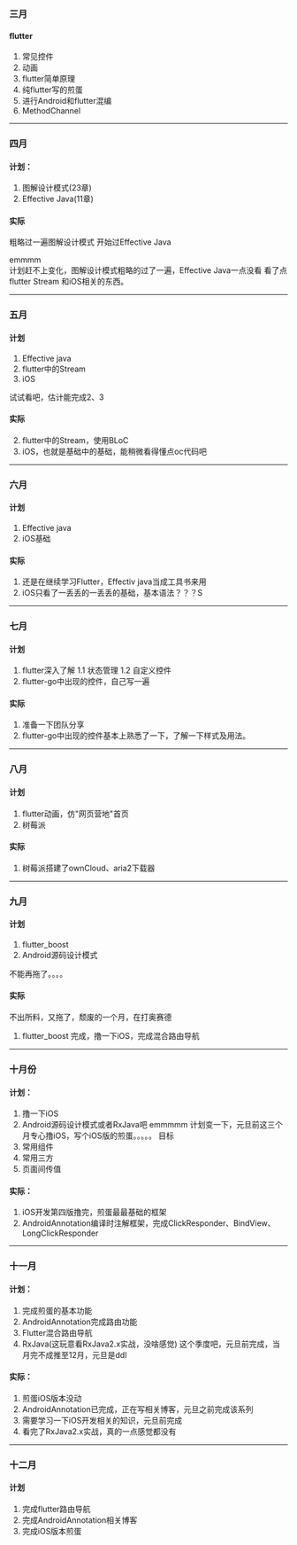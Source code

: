 ### 三月
#### flutter

1. 常见控件
2. 动画
3. flutter简单原理
4. 纯flutter写的煎蛋
5. 进行Android和flutter混编
6. MethodChannel

----

### 四月
#### 计划：

1. 图解设计模式(23章)
2. Effective Java(11章)

####  实际
粗略过一遍图解设计模式
开始过Effective Java

emmmm  
计划赶不上变化，图解设计模式粗略的过了一遍，Effective Java一点没看
看了点flutter Stream 和iOS相关的东西。

----

### 五月
#### 计划
1. Effective java
2. flutter中的Stream
3. iOS

试试看吧，估计能完成2、3

#### 实际
2. flutter中的Stream，使用BLoC
3. iOS，也就是基础中的基础，能稍微看得懂点oc代码吧
----

### 六月
#### 计划
1. Effective java
2. iOS基础

#### 实际
1. 还是在继续学习Flutter，Effectiv java当成工具书来用
2. iOS只看了一丢丢的一丢丢的基础，基本语法？？？S

----

### 七月
#### 计划
1. flutter深入了解
    1.1 状态管理
    1.2 自定义控件
2. flutter-go中出现的控件，自己写一遍

#### 实际
1. 准备一下团队分享
2. flutter-go中出现的控件基本上熟悉了一下，了解一下样式及用法。

----

### 八月
#### 计划
1. flutter动画，仿"网页营地"首页
2. 树莓派

#### 实际

1. 树莓派搭建了ownCloud、aria2下载器

----

### 九月
#### 计划

1. flutter_boost
2. Android源码设计模式

不能再拖了。。。。

#### 实际
不出所料，又拖了，颓废的一个月，在打奥赛德
1. flutter_boost 完成，撸一下iOS，完成混合路由导航

----

### 十月份
#### 计划：
1. 撸一下iOS
2. Android源码设计模式或者RxJava吧
emmmmm 计划变一下，元旦前这三个月专心撸iOS，写个iOS版的煎蛋。。。。。
目标
1. 常用组件
2. 常用三方
3. 页面间传值

#### 实际：
1. iOS开发第四版撸完，煎蛋最最基础的框架
2. AndroidAnnotation编译时注解框架，完成ClickResponder、BindView、LongClickResponder

----

### 十一月
#### 计划：
1. 完成煎蛋的基本功能
2. AndroidAnnotation完成路由功能
3. Flutter混合路由导航
4. RxJava(这玩意看RxJava2.x实战，没啥感觉)
这个季度吧，元旦前完成，当月完不成推至12月，元旦是ddl

#### 实际：
1. 煎蛋iOS版本没动
2. AndroidAnnotation已完成，正在写相关博客，元旦之前完成该系列
3. 需要学习一下iOS开发相关的知识，元旦前完成
4. 看完了RxJava2.x实战，真的一点感觉都没有

----

### 十二月
#### 计划
1. 完成flutter路由导航
2. 完成AndroidAnnotation相关博客
3. 完成iOS版本煎蛋